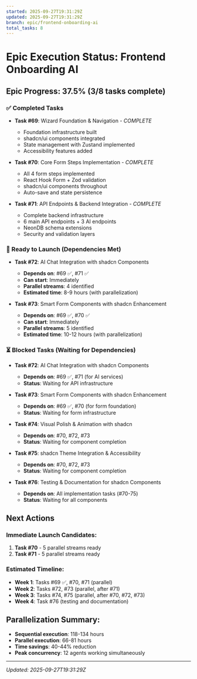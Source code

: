 ```yaml
---
started: 2025-09-27T19:31:29Z
updated: 2025-09-27T19:31:29Z
branch: epic/frontend-onboarding-ai
total_tasks: 8
---
```


# Epic Execution Status: Frontend Onboarding AI

## Epic Progress: 37.5% (3/8 tasks complete)

### ✅ Completed Tasks
- **Task #69**: Wizard Foundation & Navigation - *COMPLETE*
  - Foundation infrastructure built
  - shadcn/ui components integrated
  - State management with Zustand implemented
  - Accessibility features added

- **Task #70**: Core Form Steps Implementation - *COMPLETE*
  - All 4 form steps implemented
  - React Hook Form + Zod validation
  - shadcn/ui components throughout
  - Auto-save and state persistence

- **Task #71**: API Endpoints & Backend Integration - *COMPLETE*
  - Complete backend infrastructure
  - 6 main API endpoints + 3 AI endpoints
  - NeonDB schema extensions
  - Security and validation layers

### 🚀 Ready to Launch (Dependencies Met)
- **Task #72**: AI Chat Integration with shadcn Components
  - **Depends on**: #69 ✅, #71 ✅
  - **Can start**: Immediately
  - **Parallel streams**: 4 identified
  - **Estimated time**: 8-9 hours (with parallelization)

- **Task #73**: Smart Form Components with shadcn Enhancement
  - **Depends on**: #69 ✅, #70 ✅
  - **Can start**: Immediately
  - **Parallel streams**: 5 identified
  - **Estimated time**: 10-12 hours (with parallelization)

### ⏳ Blocked Tasks (Waiting for Dependencies)
- **Task #72**: AI Chat Integration with shadcn Components
  - **Depends on**: #69 ✅, #71 (for AI services)
  - **Status**: Waiting for API infrastructure

- **Task #73**: Smart Form Components with shadcn Enhancement
  - **Depends on**: #69 ✅, #70 (for form foundation)
  - **Status**: Waiting for form infrastructure

- **Task #74**: Visual Polish & Animation with shadcn
  - **Depends on**: #70, #72, #73
  - **Status**: Waiting for component completion

- **Task #75**: shadcn Theme Integration & Accessibility
  - **Depends on**: #70, #72, #73
  - **Status**: Waiting for component completion

- **Task #76**: Testing & Documentation for shadcn Components
  - **Depends on**: All implementation tasks (#70-75)
  - **Status**: Waiting for all components

## Next Actions

### Immediate Launch Candidates:
1. **Task #70** - 5 parallel streams ready
2. **Task #71** - 5 parallel streams ready

### Estimated Timeline:
- **Week 1**: Tasks #69 ✅, #70, #71 (parallel)
- **Week 2**: Tasks #72, #73 (parallel, after #71)
- **Week 3**: Tasks #74, #75 (parallel, after #70, #72, #73)
- **Week 4**: Task #76 (testing and documentation)

## Parallelization Summary:
- **Sequential execution**: 118-134 hours
- **Parallel execution**: 66-81 hours
- **Time savings**: 40-44% reduction
- **Peak concurrency**: 12 agents working simultaneously

---
*Updated: 2025-09-27T19:31:29Z*